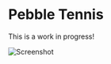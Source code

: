 # Pebble Tennis

This is a work in progress!

![Screenshot](https://raw.githubusercontent.com/bengourley/pebble-tennis/master/screenshot.png)
